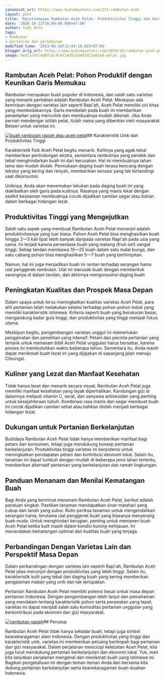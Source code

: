 ```yaml
---
canonical_url: https://www.budidayatani.com/271-rambutan-aceh
layout: post
title: 'Keistimewaan Rambutan Aceh Pelat: Produktivitas Tinggi dan Karakteristik Unik'
date: '2020-10-22T16:09:00.000+07:00'
author: Yudi Anto
tags:
- Rambutan
- pertanian dan perkebunan
modified_time: '2023-08-16T11:04:18.015+07:00'
blogger_orig_url: https://www.budidayatani.com/2020/10/rambutan-aceh-pelat-rapi-andalan.html
image: media/afce80fcdc9c6f14d5c5d493d13a65a4-pelat.jpg
---
```

## Rambutan Aceh Pelat: Pohon Produktif dengan Keunikan Garis Memukau

Rambutan merupakan buah populer di Indonesia, dan salah satu varietas yang menarik perhatian adalah Rambutan Aceh Pelat. Meskipun ada kemiripan dengan varietas lain seperti Rapi'ah, Aceh Pelat memiliki ciri khas yang membedakannya. Garis membelah pada buah ini memberikan penampilan yang mencolok dan membuatnya mudah dikenali. Jika Anda pernah mendengar istilah pelat, itulah nama yang diberikan oleh masyarakat Betawi untuk varietas ini.

[![buah rambutan rapiah atau aceh pelat](https://blogger.googleusercontent.com/img/b/R29vZ2xl/AVvXsEhDZsEhS21UaNF6z2Z1KRe5OaZqDa-OQs-PolOmbhdB_hcfQow4bSkP3SlaS2F-vpLNOUUiieMYPJXlKvTDkutYhhlkg3IfDCVjbtIeLqfAoNzlrVIPZ4dljBuUl5VeqL6TGunUvZGRqIvVKYUL5TDq6eZuVAXdc7N3cwxi0yHfYTbDvZnTeoJSadJ5iIUW/w640-h360/pelat.jpg)](https://blogger.googleusercontent.com/img/b/R29vZ2xl/AVvXsEhDZsEhS21UaNF6z2Z1KRe5OaZqDa-OQs-PolOmbhdB_hcfQow4bSkP3SlaS2F-vpLNOUUiieMYPJXlKvTDkutYhhlkg3IfDCVjbtIeLqfAoNzlrVIPZ4dljBuUl5VeqL6TGunUvZGRqIvVKYUL5TDq6eZuVAXdc7N3cwxi0yHfYTbDvZnTeoJSadJ5iIUW/s2133/pelat.jpg)## Karakteristik Unik dan Produktivitas Tinggi

Karakteristik fisik Aceh Pelat begitu menarik. Kulitnya yang agak tebal memberikan perlindungan ekstra, sementara rambutnya yang pendek dan tebal menghindarkan buah ini dari kerusakan. Hal ini membuatnya tahan lama dan mudah diolah. Permukaan daging buah terasa kencang dengan tekstur yang kering dan renyah, memberikan sensasi yang tak tertandingi saat dikonsumsi.

Uniknya, Anda akan menemukan lekukan pada daging buah ini yang diakibatkan oleh garis pada kulitnya. Rasanya yang manis lekat dengan sedikit keasaman membuatnya cocok dijadikan camilan segar atau bahan dalam berbagai hidangan lezat.

## Produktivitas Tinggi yang Mengejutkan

Salah satu aspek yang membuat Rambutan Aceh Pelat menonjol adalah produktivitasnya yang luar biasa. Pohon Aceh Pelat bisa menghasilkan buah hingga 2—3 kali lipat lebih banyak daripada varietas Rapi'ah pada usia yang sama. Ini terjadi karena persentase buah yang matang (fruit-set) sangat tinggi. Setiap tandan membawa 10—25 buah dalam satu malai bunga, dan satu cabang pohon bisa menghasilkan 5—7 buah yang berhimpitan.

Namun, hal ini juga menjadikan buah ini rentan terhadap serangan hama ulat penggerek rambutan. Ulat ini merusak buah dengan membentuk sarangnya di dalam tandan, dan akhirnya mengonsumsi daging buah.

## Peningkatan Kualitas dan Prospek Masa Depan

Dalam upaya untuk terus meningkatkan kualitas varietas Aceh Pelat, para ahli pertanian telah melakukan seleksi terhadap pohon-pohon induk yang memiliki karakteristik istimewa. Kriteria seperti buah yang berukuran besar, mengandung kadar gula tinggi, dan produktivitas yang tinggi menjadi fokus utama.

Meskipun begitu, pengembangan varietas unggul ini memerlukan pengamatan dan penelitian yang intensif. Petani dan pecinta pertanian yang tertarik untuk menanam bibit Aceh Pelat unggulan harus bersabar, karena proses ini membutuhkan waktu beberapa tahun. Sementara itu, Anda masih dapat menikmati buah lezat ini yang dijajakan di sepanjang jalan menuju Cileungsi.

## Kuliner yang Lezat dan Manfaat Kesehatan

Tidak hanya lezat dan menarik secara visual, Rambutan Aceh Pelat juga memiliki manfaat kesehatan yang layak diperhatikan. Kandungan gizi di dalamnya meliputi vitamin C, serat, dan senyawa antioksidan yang penting untuk kesejahteraan tubuh. Kombinasi rasa manis dan segar membuat buah ini cocok dijadikan camilan sehat atau bahkan diolah menjadi berbagai hidangan lezat.

## Dukungan untuk Pertanian Berkelanjutan

Budidaya Rambutan Aceh Pelat tidak hanya memberikan manfaat bagi petani dan konsumen, tetapi juga mendukung konsep pertanian berkelanjutan. Produktivitas tinggi varietas ini berpotensi untuk meningkatkan pendapatan petani dan kontribusi ekonomi lokal. Selain itu, tanaman ini dapat tumbuh dengan mudah di beberapa jenis lahan tertentu, memberikan alternatif pertanian yang berkelanjutan dan ramah lingkungan.

## Panduan Menanam dan Menilai Kematangan Buah

Bagi Anda yang berminat menanam Rambutan Aceh Pelat, berikut adalah panduan singkat. Pastikan tanaman mendapatkan sinar matahari yang cukup dan tanah yang subur. Rutin periksa tanaman untuk mengendalikan serangan hama, terutama ulat penggerek buah yang biasanya menyerang buah muda. Untuk menghindari kerugian, penting untuk memanen buah Aceh Pelat ketika kulit masih dalam kondisi kuning-kehijauan. Ini menandakan kematangan optimal dan kualitas buah yang terjaga.

## Perbandingan Dengan Varietas Lain dan Perspektif Masa Depan

Dalam perbandingan dengan varietas lain seperti Rapi'ah, Rambutan Aceh Pelat jelas menonjol dengan produktivitas yang lebih tinggi. Selain itu, karakteristik kulit yang tebal dan daging buah yang kering memberikan pengalaman makan yang unik dan tak terlupakan.

Pertanian Rambutan Aceh Pelat memiliki potensi besar untuk masa depan pertanian Indonesia. Dengan pengembangan lebih lanjut dan pemahaman yang mendalam tentang karakteristik pohon serta perawatan yang tepat, varietas ini dapat menjadi salah satu komoditas pertanian unggulan yang berkontribusi pada ekonomi dan gizi masyarakat.

[![rambutan rapiah](https://blogger.googleusercontent.com/img/b/R29vZ2xl/AVvXsEi8CfrcYb5cDzJghoU7SkHcAGaiTwopDtcoTIr5ihVlIVUUumguXd5Utc6t8Wh2x0WIu2brnp4ebSqOlgskYOAovj1YsDgYV0z-TzvRXII0mRDtaF4f-FSWNzoGfieLSxkesHdkKvI0IKp482_6IeUqEw2LnREcduERmQkoB_o_uqiB6Nw6OpBmoTFvPTKU/w640-h360/rapiah.jpg)](https://blogger.googleusercontent.com/img/b/R29vZ2xl/AVvXsEi8CfrcYb5cDzJghoU7SkHcAGaiTwopDtcoTIr5ihVlIVUUumguXd5Utc6t8Wh2x0WIu2brnp4ebSqOlgskYOAovj1YsDgYV0z-TzvRXII0mRDtaF4f-FSWNzoGfieLSxkesHdkKvI0IKp482_6IeUqEw2LnREcduERmQkoB_o_uqiB6Nw6OpBmoTFvPTKU/s2133/rapiah.jpg)## Penutup

Rambutan Aceh Pelat tidak hanya sekadar buah, tetapi juga simbol keanekaragaman alam Indonesia. Dengan produktivitas yang tinggi dan karakteristik unik, varietas ini memberikan peluang berlimpah bagi pertanian dan gizi masyarakat. Dalam perjalanan mencicipi kelezatan Aceh Pelat, kita juga turut mendukung pertanian berkelanjutan dan ekonomi lokal. Yuk, mari kita lanjutkan perjalanan mengenal dan menikmati buah yang istimewa ini. Bagikan pengetahuan ini dengan teman-teman Anda dan bersama kita dukung pertanian berkelanjutan serta keanekaragaman buah-buahan Indonesia.

